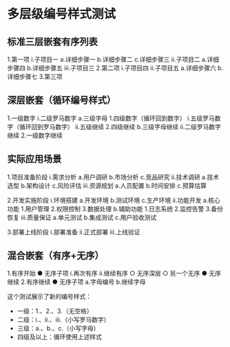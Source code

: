 # 多层级编号样式测试

## 标准三层嵌套有序列表

1.第一项
    i.子项目一
        a.详细步骤一
        b.详细步骤二
        c.详细步骤三
    ii.子项目二
        a.详细步骤四
        b.详细步骤五
    iii.子项目三
2.第二项
    i.子项目四
    ii.子项目五
        a.详细步骤六
        b.详细步骤七
3.第三项

## 深层嵌套（循环编号样式）

1.一级数字
    i.二级罗马数字
        a.三级字母
            1.四级数字（循环回到数字）
                i.五级罗马数字（循环回到罗马数字）
                ii.五级继续
            2.四级继续
        b.三级字母继续
    ii.二级罗马数字继续
2.一级数字继续

## 实际应用场景

1.项目准备阶段
    i.需求分析
        a.用户调研
        b.市场分析
        c.竞品研究
    ii.技术调研
        a.技术选型
        b.架构设计
        c.风险评估
    iii.资源规划
        a.人员配置
        b.时间安排
        c.预算估算

2.开发实施阶段
    i.环境搭建
        a.开发环境
        b.测试环境
        c.生产环境
    ii.功能开发
        a.核心功能
            1.用户管理
            2.权限控制
            3.数据处理
        b.辅助功能
            1.日志系统
            2.监控告警
            3.备份恢复
    iii.质量保证
        a.单元测试
        b.集成测试
        c.用户验收测试

3.部署上线阶段
    i.部署准备
    ii.正式部署
    iii.上线验证

## 混合嵌套（有序+无序）

1.有序开始
    ● 无序子项
        i.再次有序
        ii.继续有序
            ○ 无序深层
            ○ 另一个无序
    ● 无序继续
2.有序继续
    ● 无序子项
        a.字母编号
        b.继续字母

这个测试展示了新的编号样式：
- 一级：1.、2.、3.（无空格）
- 二级：i.、ii.、iii.（小写罗马数字）
- 三级：a.、b.、c.（小写字母）
- 四级及以上：循环使用上述样式
